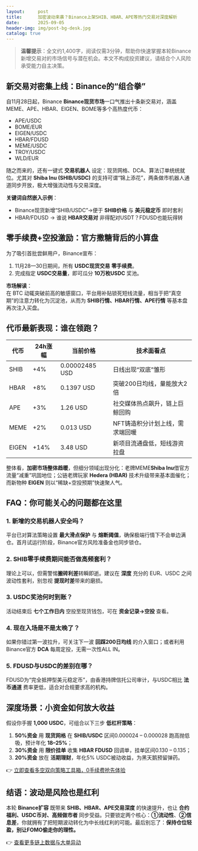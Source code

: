 ```yaml
---
layout:     post
title:      加密波动来袭？Binance上架SHIB、HBAR、APE等热门交易对深度解析
date:       2025-09-05
header-img: img/post-bg-desk.jpg
catalog: true
---
```


> **温馨提示**：全文约1,400字，阅读仅需3分钟，帮助你快速掌握本轮Binance新增交易对的市场信号与潜在机会。本文不构成投资建议，请结合个人风险承受能力自主决策。

## 新交易对密集上线：Binance的“组合拳”

自11月28日起，Binance **Binance现货市场**一口气推出十条新交易对，涵盖MEME、APE、HBAR、EIGEN、BOME等多个高热度代币：  
- APE/USDC  
- BOME/EUR  
- EIGEN/USDC  
- HBAR/FDUSD  
- MEME/USDC  
- TROY/USDC  
- WLD/EUR  

随之而来的，还有一键式 **交易机器人** 设定：现货网格、DCA、算法订单统统就位。尤其对 **Shiba Inu (SHIB/USDC)** 的支持可谓“锦上添花”，两条做市机器人通道同步开放，极大增强流动性与交易深度。

**关键词自然嵌入示例**：  
- Binance现货新增“SHIB/USDC”→便于 **SHIB价格** 与 **美元稳定币** 即时套利  
- HBAR/FDUSD → 谁说 **HBAR交易对** 非得配对USDT？FDUSD也能玩得转  

## 零手续费+空投激励：官方撒糖背后的小算盘

为了吸引首批尝鲜用户，Binance宣布：  
1. 11月28—30日期间，所有 **USDC现货交易** **零手续费**。  
2. 完成指定 **USDC交易量**，即可瓜分 **10万枚USDC** 奖池。

**市场解读**：  
在 BTC 动辄突破前高的敏感窗口，平台用补贴锁死短线流量，相当于把“真空期”的注意力转化为沉淀池，从而为 **SHIB行情、HBAR行情、APE行情** 等基本盘再次注入买盘。

## 代币最新表现：谁在领跑？

| **代币** | **24h涨幅** | **当前价格** | **技术面看点** |
| --- | --- | --- | --- |
| SHIB | +4% | 0.00002485 USD | 日线出现“双底”雏形 |
| HBAR | +8% | 0.1397 USD | 突破200日均线，量能放大2倍 |
| APE | +3% | 1.26 USD | 社交媒体热点飙升，链上巨鲸回购 |
| MEME | +2% | 0.013 USD | NFT铸造积分计划上线，需求端回暖 |
| EIGEN | +14% | 3.48 USD | 新项目流通盘低，短线游资拉盘 |

整体看，**加密市场整体趋暖**，但细分领域出现分化：老牌MEME**Shiba Inu**借官方流量“减重”巩固地位；公链老牌玩家 **Hedera (HBAR)** 技术升级带来基本面催化；而新物种 **EIGEN** 则以“稀缺+空投预期”快速聚人气。

## FAQ：你可能关心的问题都在这里

### 1. 新增的交易机器人安全吗？
平台已对算法策略设置 **最大滑点保护** 与 **熔断阈值**，确保极端行情下不会单边满仓。首月试运行阶段，Binance官方风险准备金也同步锁仓。

### 2. SHIB零手续费期间能否做高频套利？
理论上可以，但需警惕**搬砖利差**转瞬即逝。建议在 **深度** 充分的 EUR、USDC 之间波动性套利，别忽视 **提现时差**带来的磨损。

### 3. USDC奖池何时到账？
活动结束后 **七个工作日内** 空投至现货钱包，可在 **资金记录→空投** 查看。

### 4. 现在入场是不是太晚了？
如果你错过第一波拉升，可关注下一波 **回踩200日均线** 的介入窗口；或者利用Binance官方 **DCA** 每周定投，无需一次性ALL IN。

### 5. FDUSD与USDC的差别在哪？
FDUSD为“完全抵押型美元稳定币”，由香港持牌信托公司审计，与USDC相比 **法币通道** 费率更低，适合对合规要求高的机构。

## 深度场景：小资金如何放大收益

假设你手握 **1,000 USDC**，可组合以下三步 **低杠杆策略**：  
1. **50%资金** 用 **现货网格** 在 **SHIB/USDC** 区间0.000024 – 0.000028 跑高抛低吸，预计年化 **18–25%**；  
2. **30%资金** 用 **限价挂单** 收集 **HBAR FDUSD** 回调单，挂单区间0.130 – 0.135；  
3. **20%资金** 放在 **活期理财**，年化5% USDC被动收益，为黑天鹅预留弹药。

👉 [立即查看多空双向策略工具箱，0手续费抢先体验](https://okxdog.com/)

## 结语：波动是风险也是红利

本轮 **Binance扩容** 既带来 **SHIB、HBAR、APE交易深度** 的快速提升，也让 **合约福利、USDC币对、高频做市者** 同步受益。只要锁定两个核心：**①流动性**、**②信息差**，你就拥有了把短期波动转化为中长线红利的可能。最后别忘了：**保持仓位轻盈，别让FOMO偷走你的理性。**

👉 [查看更多链上数据与大单异动](https://okxdog.com/)